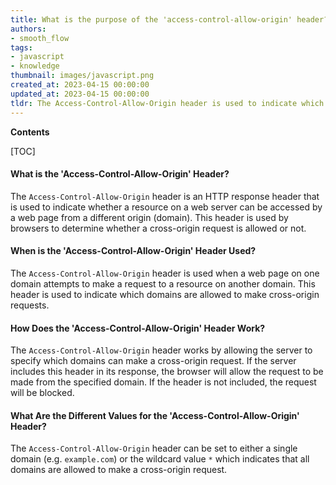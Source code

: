 ```yaml
---
title: What is the purpose of the 'access-control-allow-origin' header?
authors:
- smooth_flow
tags:
- javascript
- knowledge
thumbnail: images/javascript.png
created_at: 2023-04-15 00:00:00
updated_at: 2023-04-15 00:00:00
tldr: The Access-Control-Allow-Origin header is used to indicate which domains are allowed to access resources from a server.
---
```


**Contents**

[TOC]

#### What is the 'Access-Control-Allow-Origin' Header?
The `Access-Control-Allow-Origin` header is an HTTP response header that is used to indicate whether a resource on a web server can be accessed by a web page from a different origin (domain). This header is used by browsers to determine whether a cross-origin request is allowed or not. 

#### When is the 'Access-Control-Allow-Origin' Header Used?
The `Access-Control-Allow-Origin` header is used when a web page on one domain attempts to make a request to a resource on another domain. This header is used to indicate which domains are allowed to make cross-origin requests.

#### How Does the 'Access-Control-Allow-Origin' Header Work?
The `Access-Control-Allow-Origin` header works by allowing the server to specify which domains can make a cross-origin request. If the server includes this header in its response, the browser will allow the request to be made from the specified domain. If the header is not included, the request will be blocked. 

#### What Are the Different Values for the 'Access-Control-Allow-Origin' Header?
The `Access-Control-Allow-Origin` header can be set to either a single domain (e.g. `example.com`) or the wildcard value `*` which indicates that all domains are allowed to make a cross-origin request.
